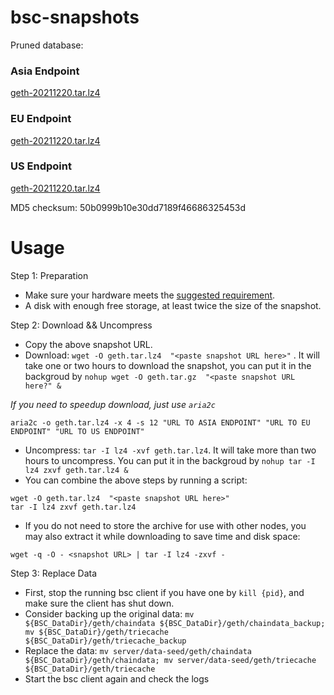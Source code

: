 
# bsc-snapshots

Pruned database:

### Asia Endpoint


[geth-20211220.tar.lz4
](https://tf-dex-prod-public-snapshot-site1.s3-accelerate.amazonaws.com/geth-20211220.tar.lz4?AWSAccessKeyId=AKIAYINE6SBQPUZDDRRO&Signature=Vj5JXjQ%2BYeLoAmp5qKY39SCliLI%3D&Expires=1642605813
)

### EU Endpoint


[geth-20211220.tar.lz4
](https://tf-dex-prod-public-snapshot.s3-accelerate.amazonaws.com/geth-20211220.tar.lz4?AWSAccessKeyId=AKIAYINE6SBQPUZDDRRO&Signature=Bxic%2BJaL3%2BYDI8Zxf1jPgA3%2BgQ8%3D&Expires=1642605814
)


### US Endpoint


[geth-20211220.tar.lz4
](https://tf-dex-prod-public-snapshot-site3.s3-accelerate.amazonaws.com/geth-20211220.tar.lz4?AWSAccessKeyId=AKIAYINE6SBQPUZDDRRO&Signature=SUeNHMwNcr5sK3ngmBi6mmBXk4w%3D&Expires=1642605814
)

MD5 checksum: 50b0999b10e30dd7189f46686325453d



# Usage 

Step 1: Preparation
- Make sure your hardware meets the [suggested requirement](https://docs.binance.org/smart-chain/developer/fullnode.html).
- A disk with enough free storage, at least twice the size of the snapshot.

Step 2: Download && Uncompress
- Copy the above snapshot URL.
- Download:  `wget -O geth.tar.lz4  "<paste snapshot URL here>"` . It will take one or two hours to download the snapshot, you can put it in the backgroud by `nohup wget -O geth.tar.gz  "<paste snapshot URL here?" &`


*If you need to speedup download, just use `aria2c`*
```
aria2c -o geth.tar.lz4 -x 4 -s 12 "URL TO ASIA ENDPOINT" "URL TO EU ENDPOINT" "URL TO US ENDPOINT"
```


- Uncompress: `tar -I lz4 -xvf geth.tar.lz4`. It will take more than two hours to uncompress. You can put it in the backgroud by `nohup tar -I lz4 zxvf geth.tar.lz4 &`
- You can combine the above steps by running a script:
```
wget -O geth.tar.lz4  "<paste snapshot URL here>"
tar -I lz4 zxvf geth.tar.lz4
```


- If you do not need to store the archive for use with other nodes, you may also extract it while downloading to save time and disk space:
```
wget -q -O - <snapshot URL> | tar -I lz4 -zxvf -
```


Step 3: Replace Data
- First, stop the running bsc client if you have one by `kill {pid}`, and make sure the client has shut down.
- Consider backing up the original data: `mv ${BSC_DataDir}/geth/chaindata ${BSC_DataDir}/geth/chaindata_backup; mv ${BSC_DataDir}/geth/triecache ${BSC_DataDir}/geth/triecache_backup`
- Replace the data: `mv server/data-seed/geth/chaindata ${BSC_DataDir}/geth/chaindata; mv server/data-seed/geth/triecache ${BSC_DataDir}/geth/triecache`
- Start the bsc client again and check the logs

